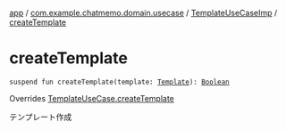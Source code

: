 [app](../../index.md) / [com.example.chatmemo.domain.usecase](../index.md) / [TemplateUseCaseImp](index.md) / [createTemplate](./create-template.md)

# createTemplate

`suspend fun createTemplate(template: `[`Template`](../../com.example.chatmemo.domain.model.entity/-template/index.md)`): `[`Boolean`](https://kotlinlang.org/api/latest/jvm/stdlib/kotlin/-boolean/index.html)

Overrides [TemplateUseCase.createTemplate](../-template-use-case/create-template.md)

テンプレート作成


